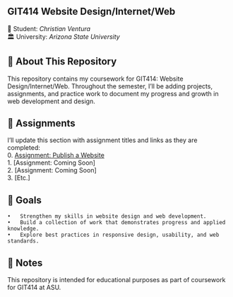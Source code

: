 ## GIT414 Website Design/Internet/Web

👤  Student: <em>Christian Ventura</em><br>
🏛️  University: <em>Arizona State University</em><br>

## 📖 About This Repository

This repository contains my coursework for GIT414: Website Design/Internet/Web. Throughout the semester, I’ll be adding projects, assignments, and practice work to document my progress and growth in web development and design.


## 📂 Assignments

I’ll update this section with assignment titles and links as they are completed:<br>
	 0. [Assignment: Publish a Website](https://ventura-christian.github.io/GIT414/Assignment-0/)<br> 
	 1. [Assignment: Coming Soon]<br>
  	 2. [Assignment: Coming Soon]<br>
	 3. [Etc.]<br>
	


## 🚀 Goals
	•	Strengthen my skills in website design and web development.
	•	Build a collection of work that demonstrates progress and applied knowledge.
	•	Explore best practices in responsive design, usability, and web standards.


## 📌 Notes

This repository is intended for educational purposes as part of coursework for GIT414 at ASU.
